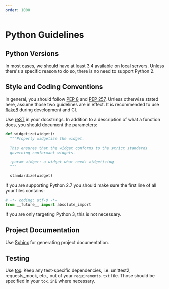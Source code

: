 ```yaml
---
order: 1000
---
```

# Python Guidelines

## Python Versions

In most cases, we should have at least 3.4 available on local servers. Unless there's a specific reason to do so, there is no need to support Python 2.

## Style and Coding Conventions

In general, you should follow [PEP 8](https://www.python.org/dev/peps/pep-0008/) and [PEP 257](https://www.python.org/dev/peps/pep-0257/). Unless otherwise stated here, assume those two guidelines are in effect. It is recommended to use [flake8](http://flake8.pycqa.org/en/latest/) during development and CI.

Use [reST](http://docutils.sourceforge.net/rst.html) in your docstrings. In addition to a description of what a function does, you should document the parameters:

```python
def widgetize(widget):
  """Properly widgetize the widget.

  This ensures that the widget conforms to the strict standards
  governing conformant widgets.

  :param widget: a widget what needs widgetizing
  """

  standardize(widget)
```

If you are supporting Python 2.7 you should make sure the first line of all your files contains:

```python
# -*- coding: utf-8 -*-
from __future__ import absolute_import
```

If you are only targeting Python 3, this is not necessary.

## Project Documentation

Use [Sphinx](http://sphinx-doc.org/) for generating project documentation.

## Testing

Use [tox](https://tox.readthedocs.org/en/latest/). Keep any test-specific dependencies, i.e. unittest2, requests_mock, etc., out of your `requirements.txt` file. Those should be specified in your `tox.ini` where necessary.
